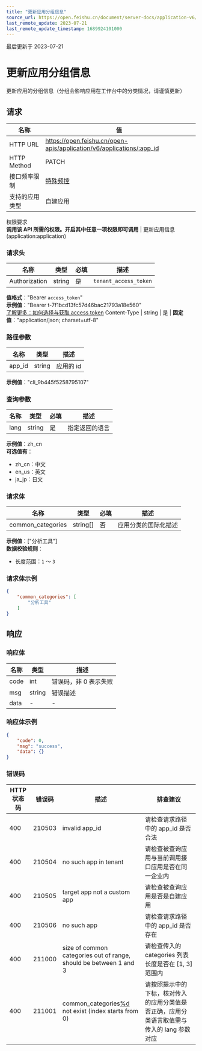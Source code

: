 ```yaml
---
title: "更新应用分组信息"
source_url: https://open.feishu.cn/document/server-docs/application-v6/application/patch
last_remote_update: 2023-07-21
last_remote_update_timestamp: 1689924101000
---
```

最后更新于 2023-07-21

# 更新应用分组信息

更新应用的分组信息（分组会影响应用在工作台中的分类情况，请谨慎更新）

## 请求
名称 | 值
---|---
HTTP URL | https://open.feishu.cn/open-apis/application/v6/applications/:app_id
HTTP Method | PATCH
接口频率限制 | [特殊频控](https://open.feishu.cn/document/ukTMukTMukTM/uUzN04SN3QjL1cDN)
支持的应用类型 | 自建应用
权限要求  
            **调用该 API 所需的权限。开启其中任意一项权限即可调用** | 更新应用信息(application:application)

### 请求头

名称 | 类型 | 必填 | 描述
--- | --- | --- | ---
Authorization | string | 是 | `tenant_access_token`  
**值格式**："Bearer `access_token`"  
**示例值**："Bearer t-7f1bcd13fc57d46bac21793a18e560"  
[了解更多：如何选择与获取 access token](https://open.feishu.cn/document/uAjLw4CM/ugTN1YjL4UTN24CO1UjN/trouble-shooting/how-to-choose-which-type-of-token-to-use)
Content-Type | string | 是 | **固定值**："application/json; charset=utf-8"

### 路径参数

名称 | 类型 | 描述
--- | --- | ---
app_id | string | 应用的 id  
**示例值**："cli_9b445f5258795107"

### 查询参数

名称 | 类型 | 必填 | 描述
--- | --- | --- | ---
lang | string | 是 | 指定返回的语言  
**示例值**：zh_cn  
**可选值有**：  
- zh_cn：中文  
- en_us：英文  
- ja_jp：日文

### 请求体

名称 | 类型 | 必填 | 描述
--- | --- | --- | ---
common_categories | string\[\] | 否 | 应用分类的国际化描述  
**示例值**：["分析工具"]  
**数据校验规则**：  
- 长度范围：`1` ～ `3`

### 请求体示例
```json
{
    "common_categories": [
        "分析工具"
    ]
}
```

## 响应

### 响应体

名称 | 类型 | 描述
--- | --- | ---
code | int | 错误码，非 0 表示失败
msg | string | 错误描述
data | \- | \-

### 响应体示例
```json
{
    "code": 0,
    "msg": "success",
    "data": {}
}
```

### 错误码

HTTP状态码 | 错误码 | 描述 | 排查建议
--- | --- | --- | ---
400 | 210503 | invalid app_id | 请检查请求路径中的 app_id 是否合法
400 | 210504 | no such app in tenant | 请检查被查询应用与当前调用接口应用是否在同一企业内
400 | 210505 | target app not a custom app | 请检查被查询应用是否是自建应用
400 | 210506 | no such app | 请检查请求路径中的 app_id 是否存在
400 | 211000 | size of common categories out of range, should be between 1 and 3 | 请检查传入的 categories  列表长度是否在 [1, 3] 范围内
400 | 211001 | common_categories[%d](%s) not exist (index starts from 0) | 请按照提示中的下标，核对传入的应用分类值是否正确，应用分类语言取值需与传入的 lang 参数对应
